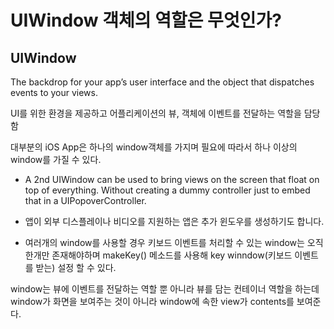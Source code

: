 # UIWindow 객체의 역할은 무엇인가?

## UIWindow

The backdrop for your app’s user interface and the object that dispatches events to your views.

UI를 위한 환경을 제공하고 어플리케이션의 뷰, 객체에 이벤트를 전달하는 역할을 담당함

대부분의 iOS App은 하나의 window객체를 가지며 필요에 따라서 하나 이상의 window를 가질 수 있다.

- A 2nd UIWindow can be used to bring views on the screen that float on top of everything. Without creating a dummy controller just to embed that in a UIPopoverController.

- 앱이 외부 디스플레이나 비디오를 지원하는 앱은 추가 윈도우를 생성하기도 합니다.

- 여러개의 window를 사용할 경우 키보드 이벤트를 처리할 수 있는 window는 오직 한개만 존재해야하며 makeKey() 메소드를 사용해 key winndow(키보드 이벤트를 받는) 설정 할 수 있다.

window는 뷰에 이벤트를 전달하는 역할 뿐 아니라 뷰를 담는 컨테이너 역할을 하는데 window가 화면을 보여주는 것이 아니라 window에 속한 view가 contents를 보여준다.
